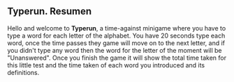 ## Typerun. Resumen
Hello  and welcome to **Typerun**, a time-against minigame where you have to type a word for each letter of the alphabet.
You have 20 seconds type each word, once the time passes they game will move on to the next letter, and if you didn't type
any word then the word for the letter of the moment will be "Unanswered". Once you finish the game it will show the total 
time taken for this little test and the time taken of each word you introduced and its definitions.